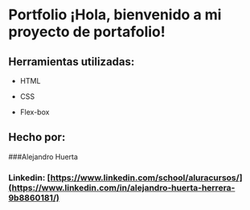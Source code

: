 # Portfolio ¡Hola, bienvenido a mi proyecto de portafolio!

## Herramientas utilizadas:

* HTML

* CSS

* Flex-box

## Hecho por:

###Alejandro Huerta

### Linkedin: [https://www.linkedin.com/school/aluracursos/](https://www.linkedin.com/in/alejandro-huerta-herrera-9b8860181/)
